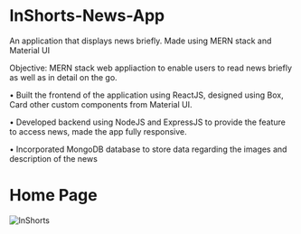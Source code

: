 # InShorts-News-App
An application that displays news briefly. Made using MERN stack and Material UI

Objective: MERN stack web appliaction to enable users to read news briefly as well as in detail on the go.

• Built the frontend of the application using ReactJS, designed using Box, Card other custom components from Material UI.

• Developed backend using NodeJS and ExpressJS to provide the feature to access news, made the app fully responsive.

• Incorporated MongoDB database to store data regarding the images and description of the news

# Home Page

![InShorts](https://github.com/CaLYPsO19/InShorts-News-App/assets/93235923/f1a327ab-88bc-46b1-9af1-0852854563b4)



